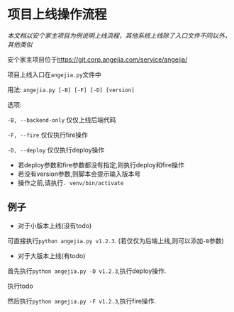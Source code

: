 # 项目上线操作流程

*本文档以安个家主项目为例说明上线流程，其他系统上线除了入口文件不同以外，其他类似*

安个家主项目位于<https://git.corp.angejia.com/service/angejia/>

项目上线入口在`angejia.py`文件中

用法: `angejia.py [-B] [-F] [-D] [version]`

选项:

`-B, --backend-only` 仅仅上线后端代码

`-F, --fire` 仅仅执行fire操作

`-D, --deploy` 仅仅执行deploy操作

* 若deploy参数和fire参数都没有指定,则执行deploy和fire操作
* 若没有version参数,则脚本会提示输入版本号
* 操作之前,请执行`. venv/bin/activate`

## 例子

* 对于小版本上线(没有todo)

可直接执行`python angejia.py v1.2.3`. (若仅仅为后端上线,则可以添加`-B`参数)

* 对于大版本上线(有todo)

首先执行`python angejia.py -D v1.2.3`,执行deploy操作.

执行todo

然后执行`python angejia.py -F v1.2.3`,执行fire操作.

